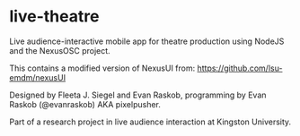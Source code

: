 live-theatre
============

Live audience-interactive mobile app for theatre production using NodeJS and the NexusOSC project.

This contains a modified version of NexusUI from: https://github.com/lsu-emdm/nexusUI

Designed by Fleeta J. Siegel and Evan Raskob, programming by  Evan Raskob (@evanraskob) AKA pixelpusher.

Part of a research project in live audience interaction at Kingston University.
